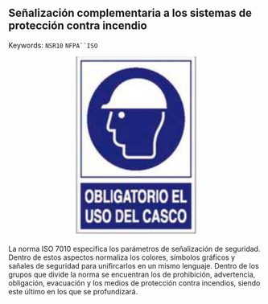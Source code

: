 ## Señalización complementaria a los sistemas de protección contra incendio
Keywords: `NSR10` `NFPA``ISO` 

<div align="center">
  <img src="../.graph/Uso%20casco.png" width="250px">
</div>

La norma ISO 7010 especifica los parámetros de señalización de seguridad. Dentro de estos aspectos normaliza los colores, símbolos gráficos y sañales de seguridad para unifircarlos en un mismo lenguaje. Dentro de los grupos que divide la norma se encuentran los de prohibición, advertencia, obligación, evacuación y los medios de protección contra incendios, siendo este último en los que se profundizará. 


